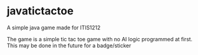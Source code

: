 # javatictactoe
A simple java game made for ITIS1212

The game is a simple tic tac toe game with no AI logic programmed at first.
This may be done in the future for a badge/sticker
